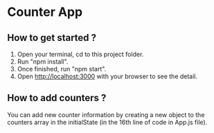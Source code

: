 # Counter App

## How to get started ? 

1. Open your terminal, cd to this project folder.
2. Run "npm install".
3. Once finished, run "npm start".
4. Open [http://localhost:3000](http://localhost:3000) with your browser to see the detail.

## How to add counters ? 
You can add new counter information by creating a new object to the counters array in the initialState (in the 16th line of code in App.js file).
